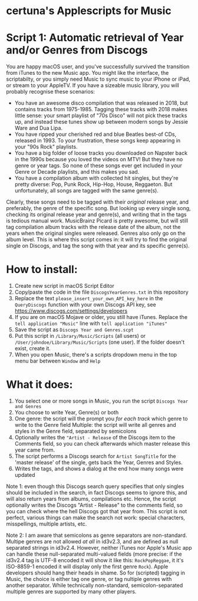 # certuna's Applescripts for Music

# Script 1: Automatic retrieval of Year and/or Genres from Discogs

You are happy macOS user, and you've successfully survived the transition from iTunes to the new Music app. You might like the interface, the scriptabilty, or you simply need Music to sync music to your iPhone or iPad, or stream to your AppleTV. If you have a sizeable music library, you will probably recognise these scenarios:
- You have an awesome disco compilation that was released in 2018, but contains tracks from 1975-1985. Tagging these tracks with 2018 makes little sense: your smart playlist of "70s Disco" will not pick these tracks up, and instead these tunes show up between modern songs by Jessie Ware and Dua Lipa.
- You have ripped your cherished red and blue Beatles best-of CDs, released in 1993. To your frustration, these songs keep appearing in your "90s Rock" playlists.
- You have a big folder of loose tracks you downloaded on Napster back in the 1990s because you loved the videos on MTV! But they have no genre or year tags. So none of these songs ever get included in your Genre or Decade playlists, and this makes you sad.
- You have a compilation album with collected hit singles, but they're pretty diverse: Pop, Punk Rock, Hip-Hop, House, Reggaeton. But unfortunately, all songs are tagged with the same genre(s).

Clearly, these songs need to be tagged with their *original* release year, and preferably, the genre of the specific song. But looking up every single song, checking its original release year and genre(s), and writing that in the tags is tedious manual work. MusicBrainz Picard is pretty awesome, but will still tag compilation album tracks with the release date of the album, not the years when the original singles were released. Genres also only go on the album level. This is where this script comes in: it will try to find the original single on Discogs, and tag the song with that year and its specific genre(s).

# How to install:
1. Create new script in macOS Script Editor
2. Copy/paste the code in the file `DiscogsYearGenres.txt` in this repository
3. Replace the text `please_insert_your_own_API_key_here` in the `QueryDiscogs` function with your own Discogs API key, see https://www.discogs.com/settings/developers
4. If you are on macOS Mojave or older, you still have iTunes. Replace the `tell application "Music"` line with `tell application "iTunes"`
4. Save the script as `Discogs Year and Genres.scpt`
5. Put this script in `/Library/Music/Scripts` (all users) or `/User/johndoe/Library/Music/Scripts` (one user). If the folder doesn't exist, create it.
6. When you open Music, there's a scripts dropdown menu in the top menu bar between `Window` and `Help`

# What it does:
1. You select one or more songs in Music, you run the script `Discogs Year and Genres`
2. You choose to write Year, Genre(s) or both
3. One genre: the script will the prompt you *for each track* which genre to write to the Genre field
  Multiple: the script will write all genres and styles in the Genre field, separated by semicolons
4. Optionally writes the `"Artist - Release` of the Discogs item to the Comments field, so you can check afterwards which master release this year came from.
5. The script performs a Discogs search for `Artist SongTitle` for the 'master release' of the single, gets back the Year, Genres and Styles.
6. Writes the tags, and shows a dialog at the end how many songs were updated

Note 1: even though this Discogs search query specifies that only singles should be included in the search, in fact Discogs seems to ignore this, and will also return years from albums, compilations etc. Hence, the script optionally writes the Discogs "Artist - Release" to the comments field, so you can check where the hell Discogs got that year from. This script is not perfect, various things can make the search not work: special characters, misspellings, multiple artists, etc.

Note 2: I am aware that semicolons as genre separators are non-standard. Multipe genres are not allowed *at all* in id3v2.3, and are defined as null separated strings in id3v2.4. However, neither iTunes nor Apple's Music app can handle these null-separated multi-valued fields (more precise: if the id3v2.4 tag is UTF-8 encoded it will show it like this: `RockPopReggae`, it it's ISO-8859-1 encoded it will display only the first genre `Rock`). Apple developers should hang their heads in shame. So for (scripted) tagging in Music, the choice is either tag one genre, or tag nultiple genres with another separator. While technically non-standard, semicolon-separated multiple genres are supported by many other players.
